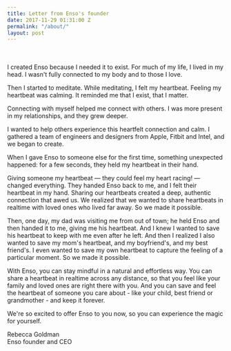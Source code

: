 ```yaml
---
title: Letter from Enso's founder
date: 2017-11-29 01:31:00 Z
permalink: "/about/"
layout: post
---
```


<br>
<br> 
I created Enso because I needed it to exist. For much of my life, I lived in my head. I wasn't fully connected to my body and to those I love.

Then I started to meditate. While meditating, I felt my heartbeat. Feeling my heartbeat was calming. It reminded me that I exist, that I matter.

Connecting with myself helped me connect with others. I was more present in my relationships, and they grew deeper.

I wanted to help others experience this heartfelt connection and calm. I gathered a team of engineers and designers from Apple, Fitbit and Intel, and we began to create.

When I gave Enso to someone else for the first time, something unexpected happened: for a few seconds, they held my heartbeat in their hand.

Giving someone my heartbeat — they could feel my heart racing! — changed everything. They handed Enso back to me, and I felt their heartbeat in my hand. Sharing our heartbeats created a deep, authentic connection that awed us. We realized that we wanted to share heartbeats in realtime with loved ones who lived far away. So we made it possible.

Then, one day, my dad was visiting me from out of town; he held Enso and then handed it to me, giving me his heartbeat. And I knew I wanted to save his heartbeat to keep with me even after he left. And then I realized I also wanted to save my mom's heartbeat, and my boyfriend's, and my best friend's. I even wanted to save my own heartbeat to capture the feeling of a particular moment. So we made it possible.

With Enso, you can stay mindful in a natural and effortless way. You can share a heartbeat in realtime across any distance, so that you feel like your family and loved ones are right there with you. And you can save and feel the heartbeat of someone you care about - like your child, best friend or grandmother - and keep it forever.

We're so excited to offer Enso to you now, so you can experience the magic for yourself.

Rebecca Goldman<br>Enso founder and CEO

